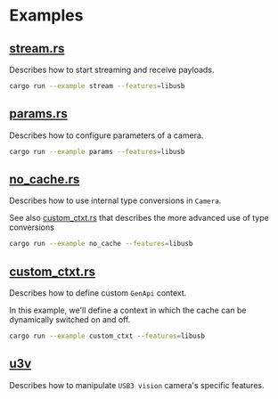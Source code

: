 # Examples

## [stream.rs](stream.rs)
Describes how to start streaming and receive payloads.

```sh
cargo run --example stream --features=libusb
```

## [params.rs](params.rs)
Describes how to configure parameters of a camera.

```sh
cargo run --example params --features=libusb
```

## [no_cache.rs](no_cache.rs)
Describes how to use internal type conversions in `Camera`.

See also [custom_ctxt.rs](custom_ctxt.rs) that describes the more advanced use of type conversions

```sh
cargo run --example no_cache --features=libusb
```

## [custom_ctxt.rs](custom_ctxt.rs)
Describes how to define custom `GenApi` context.

In this example, we'll define a context in which the cache can be dynamically switched on and off.

```sh
cargo run --example custom_ctxt --features=libusb
```

## [u3v](u3v)
Describes how to manipulate `USB3 vision` camera's specific features.
